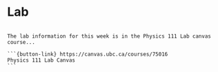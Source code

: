 # Lab

````{card}

The lab information for this week is in the Physics 111 Lab canvas course...

```{button-link} https://canvas.ubc.ca/courses/75016
Physics 111 Lab Canvas
```
````